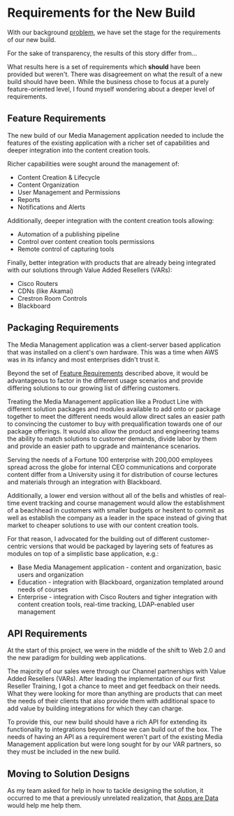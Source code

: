 # Requirements for the New Build

With our background [problem](problem.md), we have set the stage for the requirements of our new
build.

For the sake of transparency, the results of this story differ from…

What results here is a set of requirements which **should** have been provided but weren't.  There
was disagreement on what the result of a new build should have been.  While the business chose to
focus at a purely feature-oriented level, I found myself wondering about a deeper level of
requirements.

## Feature Requirements

The new build of our Media Management application needed to include the features of the existing application with a
richer set of capabilities and deeper integration into the content creation tools.

Richer capabilities were sought around the management of:

* Content Creation & Lifecycle
* Content Organization
* User Management and Permissions
* Reports
* Notifications and Alerts

Additionally, deeper integration with the content creation tools allowing:

* Automation of a publishing pipeline
* Control over content creation tools permissions
* Remote control of capturing tools

Finally, better integration with products that are already being integrated with our solutions
through Value Added Resellers (VARs):

* Cisco Routers
* CDNs (like Akamai)
* Crestron Room Controls
* Blackboard

## Packaging Requirements

The Media Management application was a client-server based application that was installed on a
client's own hardware.  This was a time when AWS was in its infancy and most enterprises didn't
trust it.

Beyond the set of [Feature Requirements](#feature-requirements) described above, it would be
advantageous to factor in the different usage scenarios and provide differing solutions to our
growing list of differing customers.

Treating the Media Management application like a Product Line with different solution packages
and modules available to add onto or package together to meet the different needs
would allow direct sales an easier path to convincing the customer to buy with prequalification
towards one of our package offerings.  It would also
allow the product and engineering teams the ability to match solutions to customer demands,
divide labor by them and provide an easier path to upgrade and maintenance scenarios.

Serving the needs of a Fortune 100 enterprise with 200,000 employees spread across the globe for
internal CEO communications and corporate content differ from a University using it for
distribution of course lectures and materials through an integration with Blackboard.

Additionally, a lower end version without all of the bells and whistles of real-time event
tracking and course management would allow the establishment of a beachhead in customers with
smaller budgets or hesitent to commit as well as establish the company as a leader in the space
instead of giving that market to cheaper solutions to use with our content creation tools.

For that reason, I advocated for the building out of different customer-centric versions that
would be packaged by layering sets of features as modules on top of a simplistic base
application, e.g.:

* Base Media Management application - content and organization, basic users and organization
* Education - integration with Blackboard, organization templated around needs of courses
* Enterprise - integration with Cisco Routers and tigher integration with content creation tools, real-time tracking, LDAP-enabled user management

## API Requirements

At the start of this project, we were in the middle of the shift to Web 2.0 and the new paradigm
for building web applications.

The majority of our sales were through our Channel partnerships with Value Added Resellers (VARs).
After leading the implementation of our first Reseller Training, I got a chance to meet and get
feedback on their needs.  What they were looking for more than anything are products that can
meet the needs of their clients that also provide them with additional space to add value by
building integrations for which they can charge.

To provide this, our new build should have a rich API for extending its functionality to
integrations beyond those we can build out of the box.  The needs of having an API as a
requirement weren't part of the existing Media Management application but were long sought for
by our VAR partners, so they must be included in the new build.

## Moving to Solution Designs

As my team asked for help in how to tackle designing the solution, it occurred to me that a
previously unrelated realization, that [Apps are Data](data.md) would help me help them.
